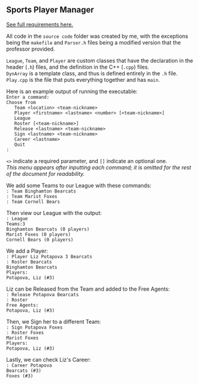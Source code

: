 ## Sports Player Manager
[See full requirements here.](requirements.pdf) <br/>

All code in the `source code` folder was created by me, with the exceptions being the `makefile` and `Parser.h` files being a modified version that the professor provided.

`League`, `Team`, and `Player` are custom classes that have the declaration in the header (`.h`) files, and the definition in the C++ (`.cpp`) files. 
<br/> `DynArray` is a template class, and thus is defined entirely in the `.h` file.
<br/> `Play.cpp` is the file that puts everything together and has `main`.

Here is an example output of running the executable: <br/>
`Enter a command:` <br/>
`Choose from` <br/>
`   Team <location> <team-nickname>` <br/>
`   Player <firstname> <lastname> <number> [<team-nickname>]`<br/>
`   League`<br/>
`   Roster [<team-nickname>]`<br/>
`   Release <lastname> <team-nickname>`<br/>
`   Sign <lastname> <team-nickname>`<br/>
`   Career <lastname>`<br/>
`   Quit`<br/>
`:` <br/>

`<>` indicate a required parameter, and `[]` indicate an optional one. <br/>
*This menu appears after inputting each command; it is omitted for the rest of the document for readability.*

We add some Teams to our League with these commands:<br/>
`: Team Binghamton Bearcats` <br/>
`: Team Marist Foxes` <br/>
`: Team Cornell Bears` <br/>

Then view our League with the output: <br/>
`: League` <br/>
`Teams:3` <br/>
`Binghamton Bearcats (0 players)`<br/>
`Marist Foxes (0 players)`<br/>
`Cornell Bears (0 players)`<br/>

We add a Player: <br/>
`: Player Liz Potapova 3 Bearcats` <br/>
`: Roster Bearcats` <br/>
`Binghamton Bearcats`<br/>
`Players:`<br/>
`Potapova, Liz (#3)`<br/>

Liz can be Released from the Team and added to the Free Agents: <br/>
`: Release Potapova Bearcats`<br/>
`: Roster`<br/>
`Free Agents:`<br/>
`Potapova, Liz (#3)`<br/>

Then, we Sign her to a different Team:<br/>
`: Sign Potapova Foxes`<br/>
`: Roster Foxes`<br/>
`Marist Foxes`<br/>
`Players:`<br/>
`Potapova, Liz (#3)`<br/>

Lastly, we can check Liz's Career:<br/>
`: Career Potapova`<br/>
`Bearcats (#3)`<br/>
`Foxes (#3)`<br/>